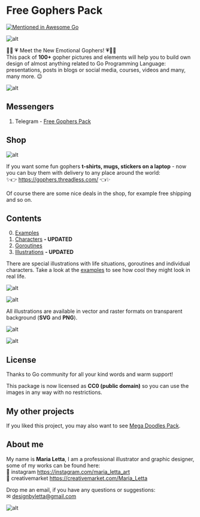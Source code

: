 # Free Gophers Pack

[![Mentioned in Awesome Go](https://awesome.re/mentioned-badge-flat.svg)](https://github.com/avelino/awesome-go)

![alt](/preview/main.png)

🌟🌈 💗 Meet the New Emotional Gophers! 💗🌈🌟   
This pack of __100+__ gopher pictures and elements will help you to build own design of almost anything related to Go Programming Language: presentations, posts in blogs or social media, courses, videos and many, many more. 😉

![alt](/preview/1.png)


## Messengers
1. Telegram - [Free Gophers Pack](https://t.me/addstickers/Free_Gophers_Pack)


## Shop

![alt](/preview/shop_presentation.png)


If you want some fun gophers __t-shirts, mugs, stickers on a laptop__ - now you can buy them with delivery to any place around the world:  
✨👉 https://gophers.threadless.com/ 👈✨

  Of course there are some nice deals in the shop, for example free shipping and so on.

## Contents

0. [Examples](/examples/)
1. [Characters](/characters/) __- UPDATED__
2. [Goroutines](/goroutines/)
3. [Illustrations](/illustrations/) __- UPDATED__

There are special illustrations with life situations, goroutines and individual characters. Take a look at the [examples](/examples/) to see how cool they might look in real life.

![alt](/examples/1.png)

![alt](/preview/2.png)

All illustrations are available in vector and raster formats on transparent background (__SVG__ and __PNG__).

![alt](/preview/3.png)

![alt](/preview/4.png)

## License

Thanks to Go community for all your kind words and warm support!

This package is now licensed as __CC0 (public domain)__ so you can use the images in any way with no restrictions.

## My other projects

If you liked this project, you may also want to see [Mega Doodles Pack](https://github.com/MariaLetta/mega-doodles-pack).

## About me

My name is __Maria Letta__, I am a professional illustrator and graphic designer, some of my works can be found here:  
🦄 instagram  https://instagram.com/maria_letta_art    
🎨 creativemarket  https://creativemarket.com/Maria_Letta  

Drop me an email, if you have any questions or suggestions:  
✉ designbyletta@gmail.com

![alt](/examples/6.png)